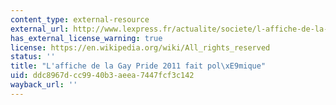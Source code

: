 ```yaml
---
content_type: external-resource
external_url: http://www.lexpress.fr/actualite/societe/l-affiche-de-la-gay-pride-2011-fait-polemique_984468.html
has_external_license_warning: true
license: https://en.wikipedia.org/wiki/All_rights_reserved
status: ''
title: "L'affiche de la Gay Pride 2011 fait pol\xE9mique"
uid: ddc8967d-cc99-40b3-aeea-7447fcf3c142
wayback_url: ''
---
```

